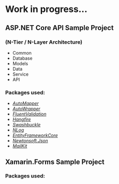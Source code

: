 # Work in progress...

## ASP.NET Core API Sample Project

### (N-Tier / N-Layer Architecture)
 - Common
 - Database
 - Models
 - Data
 - Service
 - API
 
 ### Packages used:
 - *[AutoMapper](https://github.com/AutoMapper/AutoMapper)*
 - *[AutoWrapper](https://github.com/proudmonkey/AutoWrapper)*
 - *[FluentValidation](https://github.com/FluentValidation/FluentValidation)*
 - *[Hangfire](https://github.com/HangfireIO/Hangfire)*
 - *[Swashbuckle](https://github.com/domaindrivendev/Swashbuckle)*
 - *[NLog](https://github.com/NLog/NLog)*
 - *[EntityFrameworkCore](https://github.com/dotnet/efcore)*
 - *[Newtonsoft.Json](https://github.com/JamesNK/Newtonsoft.Json)*
 - *[MailKit](https://github.com/jstedfast/MailKit)*
 
 ## Xamarin.Forms Sample Project 
 
 ### Packages used:
